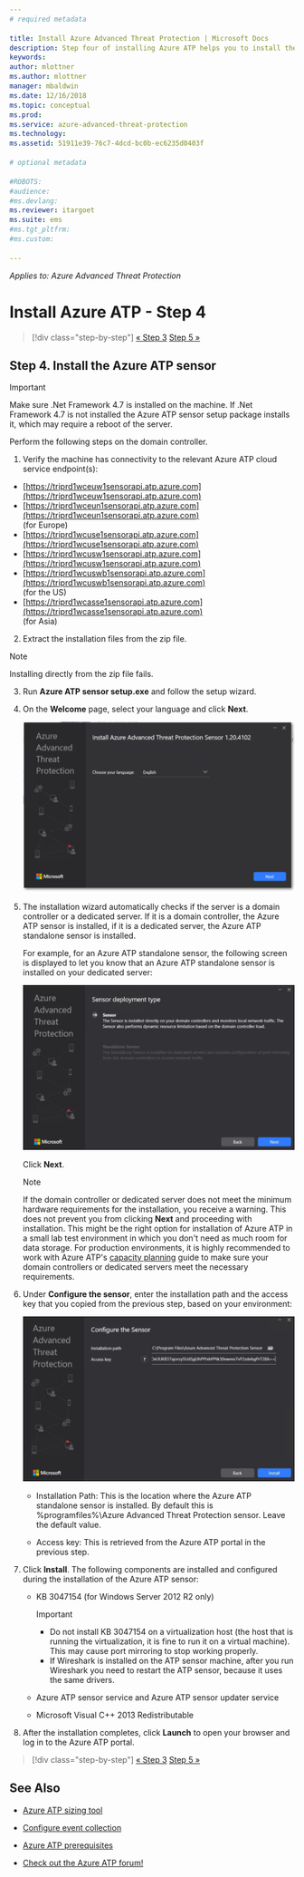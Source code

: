 ```yaml
---
# required metadata

title: Install Azure Advanced Threat Protection | Microsoft Docs
description: Step four of installing Azure ATP helps you to install the Azure ATP sensor.
keywords:
author: mlottner
ms.author: mlottner
manager: mbaldwin
ms.date: 12/16/2018
ms.topic: conceptual
ms.prod:
ms.service: azure-advanced-threat-protection
ms.technology:
ms.assetid: 51911e39-76c7-4dcd-bc0b-ec6235d0403f

# optional metadata

#ROBOTS:
#audience:
#ms.devlang:
ms.reviewer: itargoet
ms.suite: ems
#ms.tgt_pltfrm:
#ms.custom:

---
```


*Applies to: Azure Advanced Threat Protection*



# Install Azure ATP - Step 4

> [!div class="step-by-step"]
> [« Step 3](install-atp-step3.md)
> [Step 5 »](install-atp-step5.md)

## Step 4. Install the Azure ATP sensor

> [!IMPORTANT]
>Make sure .Net Framework 4.7 is installed on the machine. If .Net Framework 4.7 is not installed the Azure ATP sensor setup package installs it, which may require a reboot of the server.

Perform the following steps on the domain controller.

1. Verify the machine has connectivity to the relevant Azure ATP cloud service endpoint(s):
  - [https://triprd1wceuw1sensorapi.atp.azure.com](https://triprd1wceuw1sensorapi.atp.azure.com) 
  - [https://triprd1wceun1sensorapi.atp.azure.com](https://triprd1wceun1sensorapi.atp.azure.com)
<br>(for Europe)  
  - [https://triprd1wcuse1sensorapi.atp.azure.com](https://triprd1wcuse1sensorapi.atp.azure.com)
  - [https://triprd1wcusw1sensorapi.atp.azure.com](https://triprd1wcusw1sensorapi.atp.azure.com)
  - [https://triprd1wcuswb1sensorapi.atp.azure.com](https://triprd1wcuswb1sensorapi.atp.azure.com)
<br>(for the US)
  - [https://triprd1wcasse1sensorapi.atp.azure.com](https://triprd1wcasse1sensorapi.atp.azure.com)<br>(for Asia)

2. Extract the installation files from the zip file. 
> [!NOTE] 
> Installing directly from the zip file fails.

3.  Run **Azure ATP sensor setup.exe** and follow the setup wizard.

4.  On the **Welcome** page, select your language and click **Next**.

     ![Azure ATP standalone sensor installation language](media/sensor-install-language.png)


5.  The installation wizard automatically checks if the server is a domain controller or a dedicated server. If it is a domain controller, the Azure ATP sensor is installed, if it is a dedicated server, the Azure ATP standalone sensor is installed. 
    
    For example, for an Azure ATP standalone sensor, the following screen is displayed to let you know that an Azure ATP standalone sensor is installed on your dedicated server:
    
    ![Azure ATP standalone sensor installation](media/sensor-install-deployment-type.png)

    Click **Next**.

    > [!NOTE] 
    > If the domain controller or dedicated server does not meet the minimum hardware requirements for the installation, you receive a warning. This does not prevent you from clicking **Next** and proceeding with installation. This might be the right option for installation of Azure ATP in a small lab test environment in which you don't need as much room for data storage. For production environments, it is highly recommended to work with Azure ATP's [capacity planning](atp-capacity-planning.md) guide to make sure your domain controllers or dedicated servers meet the necessary requirements.

6.  Under **Configure the sensor**, enter the installation path and the access key that you copied from the previous step, based on your environment:

    ![Azure ATP standalone sensor configuration image](media/sensor-install-config.png)

      - Installation Path: This is the location where the Azure ATP standalone sensor is installed. By default this is  %programfiles%\Azure Advanced Threat Protection sensor. Leave the default value.

      - Access key: This is retrieved from the Azure ATP portal in the previous step.
    
7. Click **Install**. The following components are installed and configured during the installation of the Azure ATP sensor:

    -   KB 3047154 (for Windows Server 2012 R2 only)

        > [!IMPORTANT]
        > -   Do not install KB 3047154 on a virtualization host (the host that is running the virtualization, it is fine to run it on a virtual machine). This may cause port mirroring to stop working properly. 
        > -   If Wireshark is installed on the ATP sensor machine, after you run Wireshark you need to restart the ATP sensor, because it uses the same drivers.

    -   Azure ATP sensor service and Azure ATP sensor updater service
    -   Microsoft Visual C++ 2013 Redistributable

8.  After the installation completes, click **Launch** to open your browser and log in to the Azure ATP portal.


> [!div class="step-by-step"]
> [« Step 3](install-atp-step3.md)
> [Step 5 »](install-atp-step5.md)


## See Also

- [Azure ATP sizing tool](http://aka.ms/aatpsizingtool)

- [Configure event collection](configure-event-collection.md)

- [Azure ATP prerequisites](atp-prerequisites.md)

- [Check out the Azure ATP forum!](https://aka.ms/azureatpcommunity)
